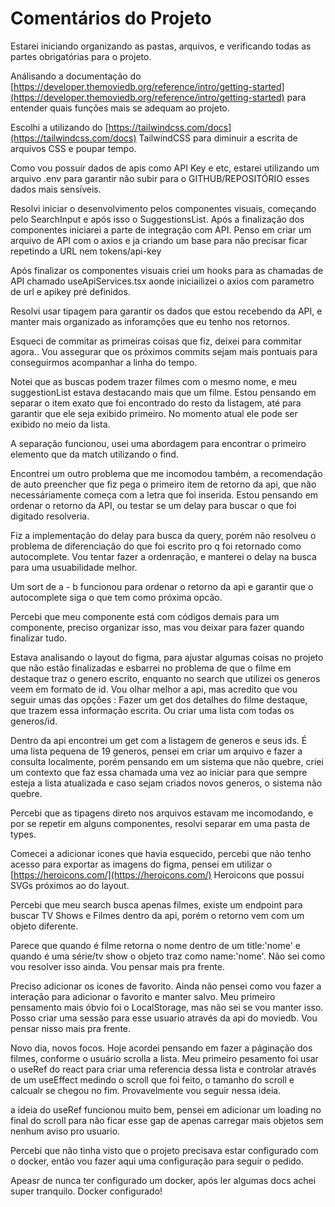 # Comentários do Projeto

Estarei iniciando organizando as pastas, arquivos, e verificando todas as partes obrigatórias para o projeto.

Análisando a documentação do  [https://developer.themoviedb.org/reference/intro/getting-started](https://developer.themoviedb.org/reference/intro/getting-started) para entender quais funções mais se adequam ao projeto.

Escolhi a utilizando do [https://tailwindcss.com/docs](https://tailwindcss.com/docs) TailwindCSS para diminuir a escrita de arquivos CSS e poupar tempo.

Como vou possuír dados de apis como API Key e etc, estarei utilizando um arquivo .env para garantir não subir para o GITHUB/REPOSITÓRIO esses dados mais sensíveis.

Resolvi iniciar o desenvolvimento pelos componentes visuais, começando pelo SearchInput e após isso o SuggestionsList. 
Após a finalização dos componentes iniciarei a parte de integração com API. Penso em criar um arquivo de API com o axios e ja criando um base para não precisar ficar repetindo a URL nem tokens/api-key


Após finalizar os componentes visuais criei um hooks para as chamadas de API chamado useApiServices.tsx aonde iniciailizei o axios com parametro de url e apikey pré definidos.

Resolvi usar tipagem para garantir os dados que estou recebendo da API, e manter mais organizado as inforamções que eu tenho nos retornos.

Esqueci de commitar as primeiras coisas que fiz, deixei para commitar agora.. Vou assegurar que os próximos commits sejam mais pontuais para conseguirmos acompanhar a linha do tempo.

Notei que as buscas podem trazer filmes com o mesmo nome, e meu suggestionList estava destacando mais que um filme. Estou pensando em separar o item exato que foi encontrado do resto da listagem, até para garantir que ele seja exibido primeiro. No momento atual ele pode ser exibido no meio da lista.

A separação funcionou, usei uma abordagem para encontrar o primeiro elemento que da match utilizando o find.

Encontrei um outro problema que me incomodou também, a recomendação de auto preencher que fiz pega o primeiro item de retorno da api, que não necessáriamente começa com a letra que foi inserida. Estou pensando em ordenar o retorno da API, ou testar se um delay para buscar o que foi digitado resolveria.


Fiz a implementação do delay para busca da query, porém não resolveu o problema de diferenciação do que foi escrito pro q foi retornado como autocomplete. Vou tentar fazer a ordenração, e manterei o delay na busca para uma usuabilidade melhor.

Um sort de a - b funcionou para ordenar o retorno da api e garantir que o autocomplete siga o que tem como próxima opcão.

Percebi que meu componente está com códigos demais para um componente, preciso organizar isso, mas vou deixar para fazer quando finalizar tudo.

Estava analisando o layout do figma, para ajustar algumas coisas no projeto que não estão finalizadas e esbarrei no problema de que o filme em destaque traz o genero escrito, enquanto no search que utilizei os generos veem em formato de id. 
Vou olhar melhor a api, mas acredito que vou seguir umas das opções : Fazer um get dos detalhes do filme destaque, que trazem essa informação escrita. Ou criar uma lista com todas os generos/id.

Dentro da api encontrei um get com a listagem de generos e seus ids. É uma lista pequena de 19 generos, pensei em criar um arquivo e fazer a consulta localmente, porém pensando em um sistema que não quebre, criei um contexto que faz essa chamada uma vez ao iniciar para que sempre esteja a lista atualizada e caso sejam criados novos generos, o sistema não quebre.

Percebi que as tipagens direto nos arquivos estavam me incomodando, e por se repetir em alguns componentes, resolvi separar em uma pasta de types. 

Comecei a adicionar icones que havia esquecido, percebi que não tenho acesso para exportar as imagens do figma, pensei em utilizar o  [https://heroicons.com/](https://heroicons.com/) Heroicons que possui SVGs próximos ao do layout. 

Percebi que meu search busca apenas filmes, existe um endpoint para buscar TV Shows e Filmes dentro da api, porém o retorno vem com um objeto diferente. 

Parece que quando é filme retorna o nome dentro de um title:'nome' e quando é uma série/tv show o objeto traz como name:'nome'. Não sei como vou resolver isso ainda. Vou pensar mais pra frente.

Preciso adicionar os icones de favorito. Ainda não pensei como vou fazer a interação para adicionar o favorito e manter salvo. Meu primeiro pensamento mais óbvio foi o LocalStorage, mas não sei se vou manter isso. Posso criar uma sessão para esse usuario através da api do moviedb. Vou pensar nisso mais pra frente.


Novo dia, novos focos. Hoje acordei pensando em fazer a páginação dos filmes, conforme o usuário scrolla a lista. Meu primeiro pesamento foi usar o useRef do react para criar uma referencia dessa lista e controlar através de um useEffect medindo o scroll que foi feito, o tamanho do scroll e calcualr se chegou no fim. Provavelmente vou seguir nessa ideia. 

a ideia do useRef funcionou muito bem, pensei em adicionar um loading no final do scroll para não ficar esse gap de apenas carregar mais objetos sem nenhum aviso pro usuario. 

Percebi que não tinha visto que o projeto precisava estar configurado com o docker, então vou fazer aqui uma configuração para seguir o pedido. 

Apeasr de nunca ter configurado um docker, após ler algumas docs achei super tranquilo. Docker configurado!

